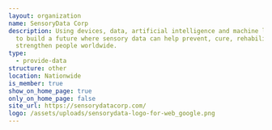 ```yaml
---
layout: organization
name: SensoryData Corp
description: Using devices, data, artificial intelligence and machine learning
  to build a future where sensory data can help prevent, cure, rehabilitate and
  strengthen people worldwide.
type:
  - provide-data
structure: other
location: Nationwide
is_member: true
show_on_home_page: true
only_on_home_page: false
site_url: https://sensorydatacorp.com/
logo: /assets/uploads/sensorydata-logo-for-web_google.png
---
```

